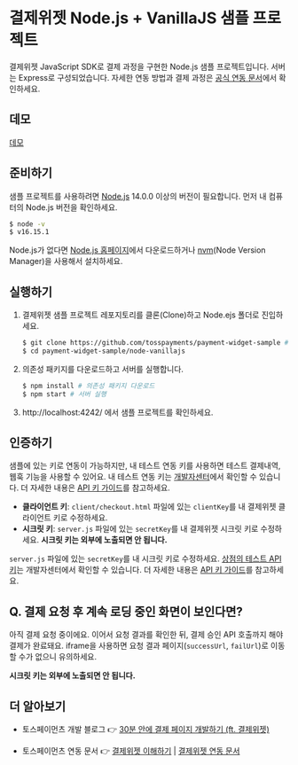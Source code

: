 # 결제위젯 Node.js + VanillaJS 샘플 프로젝트

결제위젯 JavaScript SDK로 결제 과정을 구현한 Node.js 샘플 프로젝트입니다. 서버는 Express로 구성되었습니다. 자세한 연동 방법과 결제 과정은 [공식 연동 문서](https://docs.tosspayments.com/guides/payment-widget/integration)에서 확인하세요.

## 데모

[데모](https://codesandbox.io/p/sandbox/payment-widget-js-sample-zr9vkt)

## 준비하기

샘플 프로젝트를 사용하려면 [Node.js](https://nodejs.org/ko/) 14.0.0 이상의 버전이 필요합니다. 먼저 내 컴퓨터의 Node.js 버전을 확인하세요.

```sh
$ node -v
$ v16.15.1
```

Node.js가 없다면 [Node.js 홈페이지](https://nodejs.org/ko/download/)에서 다운로드하거나 [nvm](https://github.com/nvm-sh/nvm#about)(Node Version Manager)을 사용해서 설치하세요.

## 실행하기

1. 결제위젯 샘플 프로젝트 레포지토리를 클론(Clone)하고 Node.ejs 폴더로 진입하세요.

   ```sh
   $ git clone https://github.com/tosspayments/payment-widget-sample # 샘플 프로젝트 클론
   $ cd payment-widget-sample/node-vanillajs
   ```

2. 의존성 패키지를 다운로드하고 서버를 실행합니다.

   ```sh
   $ npm install # 의존성 패키지 다운로드
   $ npm start # 서버 실행
   ```

3. http://localhost:4242/ 에서 샘플 프로젝트를 확인하세요.

## 인증하기

샘플에 있는 키로 연동이 가능하지만, 내 테스트 연동 키를 사용하면 테스트 결제내역, 웹훅 기능을 사용할 수 있어요. 내 테스트 연동 키는 [개발자센터](https://developers.tosspayments.com/my/api-keys)에서 확인할 수 있습니다. 더 자세한 내용은 [API 키 가이드](https://docs.tosspayments.com/reference/using-api/api-keys)를 참고하세요.

- **클라이언트 키**: `client/checkout.html` 파일에 있는 `clientKey`를 내 결제위젯 클라이언트 키로 수정하세요.
- **시크릿 키**: `server.js` 파일에 있는 `secretKey`를 내 결제위젯 시크릿 키로 수정하세요. **시크릿 키는 외부에 노출되면 안 됩니다.**

`server.js` 파일에 있는 `secretKey`를 내 시크릿 키로 수정하세요. [상점의 테스트 API 키](https://developers.tosspayments.com/my/api-keys)는 개발자센터에서 확인할 수 있습니다. 더 자세한 내용은 [API 키 가이드](https://docs.tosspayments.com/reference/using-api/api-keys)를 참고하세요.

## Q. 결제 요청 후 계속 로딩 중인 화면이 보인다면?

아직 결제 요청 중이에요. 이어서 요청 결과를 확인한 뒤, 결제 승인 API 호출까지 해야 결제가 완료돼요. iframe을 사용하면 요청 결과 페이지(`successUrl`, `failUrl`)로 이동할 수가 없으니 유의하세요.

**시크릿 키는 외부에 노출되면 안 됩니다.**

## 더 알아보기

- 토스페이먼츠 개발 블로그 👉 [30분 안에 결제 페이지 개발하기 (ft. 결제위젯)](https://velog.io/@tosspayments/결제위젯으로-30분안에-결제-페이지-개발하기)

- 토스페이먼츠 연동 문서 👉 [결제위젯 이해하기](https://docs.tosspayments.com/guides/payment-widget/overview) | [결제위젯 연동 문서](https://docs.tosspayments.com/guides/payment-widget/integration)
